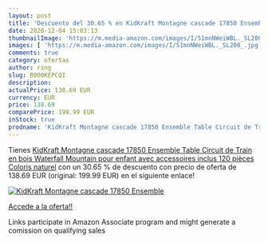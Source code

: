```yaml
---
layout: post
title: 'Descuento del 30.65 % en KidKraft Montagne cascade 17850 Ensemble'
date: 2020-12-04 15:03:13
thumbnailImage: 'https://m.media-amazon.com/images/I/51mnNWeiWBL._SL200_.jpg'
images: [ 'https://m.media-amazon.com/images/I/51mnNWeiWBL._SL200_.jpg' ]
comments: true
category: ofertas
author: ring
slug: B000KEPCQI
description:
actualPrice: 138.69 EUR
currency: EUR
price: 138.69
comparePrice: 199.99 EUR
inStock: true
prodname: 'KidKraft Montagne cascade 17850 Ensemble Table Circuit de Train en bois Waterfall Mountain pour enfant avec accessoires inclus  120 pièces   Coloris naturel'
---
```


Tienes [KidKraft Montagne cascade 17850 Ensemble Table Circuit de Train en bois Waterfall Mountain pour enfant avec accessoires inclus  120 pièces   Coloris naturel](https://www.amazon.fr/dp/B000KEPCQI/?tag=tolees0d-21) con un 30.65 % de descuento con precio de oferta de 138.69 EUR (original: 199.99 EUR) en el siguiente enlace!

[![KidKraft Montagne cascade 17850 Ensemble](https://m.media-amazon.com/images/I/51mnNWeiWBL._SL200_.jpg)](https://www.amazon.fr/dp/B000KEPCQI/?tag=tolees0d-21)

[Accede a la oferta!!](https://www.amazon.fr/dp/B000KEPCQI/?tag=tolees0d-21)

Links participate in Amazon Associate program and might generate a comission on qualifying sales


